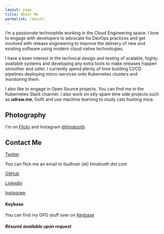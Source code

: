 ```yaml
---
layout: page
title: About Me
permalink: /about/
---
```


I’m a passionate technophile working in the Cloud Engineering space. I love to engage with developers to advocate for DevOps practices and get involved with release engineering to improve the delivery of new and existing software using modern cloud native technologies.

I have a keen interest in the technical design and testing of scalable, highly available systems and developing any extra tools to make releases happen smoother and safer. I currently spend plenty of time building CI/CD pipelines deploying micro-services onto Kubernetes clusters and monitoring them.

I also like to engage in Open Source projects. You can find me in the Kubernetes Slack channel. I also work on silly spare time side projects such as __udraw.me__, Gofit and use machine learning to study cats hunting mice.

## Photography
I'm on [Flickr](https://flickr.com/photos/timatooth) and Instagram [@timatooth](https://instagram.com/timatooth)

## Contact Me
[Twitter](https://twitter.com/timatooth)

You can flick me an email to _tsullivan (at) timatooth dot com_

[GitHub](https://github.com/timatooth)

[LinkedIn](https://www.linkedin.com/in/timsullivannz/)

[Instagram](https://www.instagram.com/timatooth/)

#### Keybase
You can find my GPG stuff over on [Keybase](https://keybase.io/timatooth)


##### Résumé available upon request